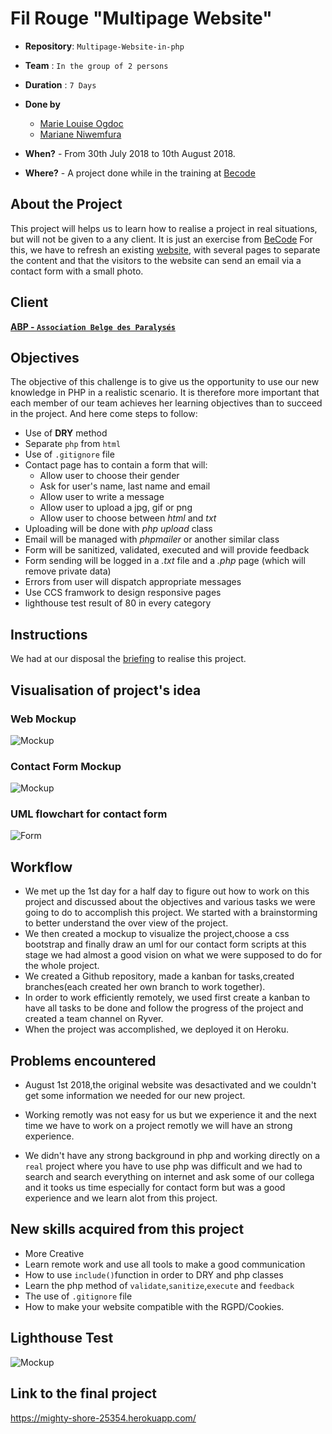 # Fil Rouge "Multipage Website"

- **Repository**: `Multipage-Website-in-php`
- **Team** : `In the group of 2 persons`

- **Duration** : `7 Days`

- **Done by**  
  - [Marie Louise Ogdoc](https://github.com/OGlou7)
  - [Mariane Niwemfura](https://github.com/MarianeNiwe)

- **When?**
        - From 30th July 2018 to 10th August 2018.

- **Where?**
        - A project done while in the training at [Becode](https://github.com/becodeorg/)


## About the Project

This project will helps us to learn how to realise a project in real situations, but will not be given to a any client. It is just an exercise from [BeCode](https://github.com/becodeorg/)
For this, we have to refresh an existing [website](http://www.abpasbl.be/-AMV-asbl-Bruxelles-), with several pages to separate the content and that the visitors to the website can send an email via a contact form with a small photo.

## Client

[**ABP - `Association Belge des Paralysés`**](http://www.abpasbl.be/-AMV-asbl-Bruxelles-)

## Objectives

The objective of this challenge is to give us the opportunity to use our new knowledge in PHP in a realistic scenario. It is therefore more important that each member of our team achieves her learning objectives than to succeed in the project.
And here come steps to follow:
- Use of **DRY** method
- Separate `php` from `html`
- Use of `.gitignore` file
- Contact page has to contain a form that will:
    * Allow user to choose their gender
    * Ask for user's name, last name and email
    * Allow user to write a message
    * Allow user to upload a jpg, gif or png
    * Allow user to choose between *html* and *txt*
- Uploading will be done with *php upload* class
- Email will be managed with *phpmailer* or another similar class
- Form will be sanitized, validated, executed and will provide feedback
- Form sending will be logged in a *.txt* file and a *.php* page (which will remove private data)
- Errors from user will dispatch appropriate messages
- Use CCS framwork to design responsive pages
- lighthouse test result of 80 in every category

## Instructions

We had at our disposal the [briefing](https://github.com/becodeorg/Johnson2/tree/master/projets/multipage-website-in-php) to realise this project.


## Visualisation of project's idea

### Web Mockup
![Mockup](assets/img/WebPageDraft.png)

### Contact Form Mockup
![Mockup](assets/img/contactForm.png)

### UML flowchart for contact form
![Form](assets/img/form(1)-Page-1.png)

## Workflow

* We met up the 1st day for a half day to figure out how to work on this project and discussed about the objectives and various tasks we were going to do to accomplish this project. We started with a brainstorming to better understand the over view of the project.
* We then created a mockup to visualize the project,choose a css bootstrap and finally draw an uml for our contact form scripts at this stage we had almost a good vision on what we were supposed to do for the whole project.
*  We created a Github repository, made a kanban for tasks,created branches(each created her own branch to work together).
* In order to work efficiently remotely, we used first create a kanban to have all tasks to be done and follow the progress of the project and created a team channel on Ryver.
* When the project was accomplished, we deployed it on Heroku.

## Problems encountered

* August 1st 2018,the original website was desactivated and we couldn't get some information we needed for our new project.

* Working remotly was not easy for us but we experience it and the next time we have to work on a project remotly we will have an strong experience.
* We didn't have any strong background in php and working directly on a `real` project where you have to use php was difficult and we had to search and search everything on internet and ask some of our collega and it tooks us time especially for contact form but was a good experience and we learn alot from this project.



##  New skills acquired from this project

* More Creative
* Learn remote work and use all tools to make a good communication
* How to use `include()`function in order to DRY and php classes
* Learn the php method of `validate`,`sanitize`,`execute` and `feedback`
* The use of `.gitignore` file
* How to make your website compatible with the RGPD/Cookies.


## Lighthouse Test

![Mockup](assets/img/lighthouse.JPG)

## Link to the final project

https://mighty-shore-25354.herokuapp.com/
